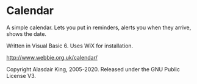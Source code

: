 Calendar
========

A simple calendar. Lets you put in reminders, alerts you when they arrive, shows the date.

Written in Visual Basic 6. Uses WiX for installation.

http://www.webbie.org.uk/calendar/

Copyright Alasdair King, 2005-2020. Released under the GNU Public License V3.